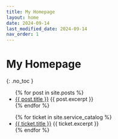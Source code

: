 ```yaml
---
title: My Homepage
layout: home
date: 2024-09-14
last_modified_date: 2024-09-14
nav_order: 1
---
```


# My Homepage
{: .no_toc }

<ul>
  {% for post in site.posts %}
    <li>
      <a href="{{ post.url }}">{{ post.title }}</a>
      {{ post.excerpt }}
    </li>
  {% endfor %}
</ul>

<ul>
  {% for ticket in site.service_catalog %}
    <li>
      <a href="{{ ticket.url }}">{{ ticket.title }}</a>
      {{ ticket.excerpt }}
    </li>
  {% endfor %}
</ul>
